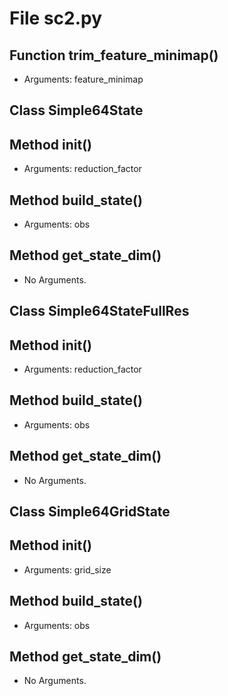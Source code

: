 # File sc2.py

## Function trim_feature_minimap()

* Arguments: feature_minimap

## Class Simple64State

## Method __init__()

* Arguments: reduction_factor

## Method build_state()

* Arguments: obs

## Method get_state_dim()

* No Arguments.

## Class Simple64StateFullRes

## Method __init__()

* Arguments: reduction_factor

## Method build_state()

* Arguments: obs

## Method get_state_dim()

* No Arguments.

## Class Simple64GridState

## Method __init__()

* Arguments: grid_size

## Method build_state()

* Arguments: obs

## Method get_state_dim()

* No Arguments.

